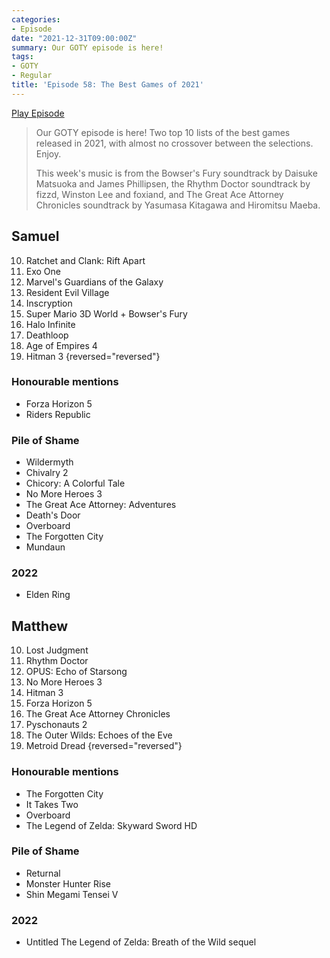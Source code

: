 ```yaml
---
categories:
- Episode
date: "2021-12-31T09:00:00Z"
summary: Our GOTY episode is here!
tags:
- GOTY
- Regular
title: 'Episode 58: The Best Games of 2021'
---
```


[Play Episode](https://shows.acast.com/the-back-page-a-video-games-podcast/episodes/6249ec71be92a6001320e9a0)
> Our GOTY episode is here! Two top 10 lists of the best games released in 2021, with almost no crossover between the selections. Enjoy.
> 
> This week's music is from the Bowser's Fury soundtrack by Daisuke Matsuoka and James Phillipsen, the Rhythm Doctor soundtrack by fizzd, Winston Lee and foxiand, and The Great Ace Attorney Chronicles soundtrack by Yasumasa Kitagawa and Hiromitsu Maeba.

## Samuel

10. Ratchet and Clank: Rift Apart
9. Exo One
8. Marvel's Guardians of the Galaxy
7. Resident Evil Village
6. Inscryption
5. Super Mario 3D World + Bowser's Fury
4. Halo Infinite
3. Deathloop
2. Age of Empires 4
1. Hitman 3
{reversed="reversed"}

### Honourable mentions

- Forza Horizon 5
- Riders Republic

### Pile of Shame

- Wildermyth
- Chivalry 2
- Chicory: A Colorful Tale
- No More Heroes 3
- The Great Ace Attorney: Adventures
- Death's Door
- Overboard
- The Forgotten City
- Mundaun

### 2022

- Elden Ring

## Matthew

10. Lost Judgment
9. Rhythm Doctor
8. OPUS: Echo of Starsong
7. No More Heroes 3
6. Hitman 3
5. Forza Horizon 5
4. The Great Ace Attorney Chronicles
3. Pyschonauts 2
2. The Outer Wilds: Echoes of the Eve
1. Metroid Dread
{reversed="reversed"}

### Honourable mentions

- The Forgotten City
- It Takes Two
- Overboard
- The Legend of Zelda: Skyward Sword HD

### Pile of Shame

- Returnal
- Monster Hunter Rise
- Shin Megami Tensei V

### 2022

- Untitled The Legend of Zelda: Breath of the Wild sequel